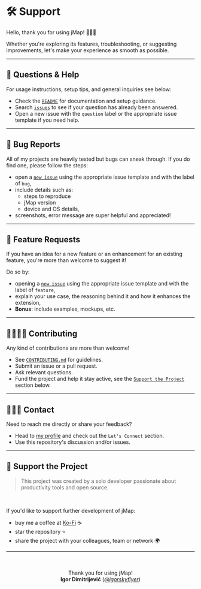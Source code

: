 # 🛠️ Support

Hello, thank you for using jMap! 🙋🏻‍♂️  

Whether you're exploring its features, troubleshooting, or suggesting improvements, let's make your experience as smooth as possible.

---

## 💬 Questions & Help

For usage instructions, setup tips, and general inquiries see below:

- Check the [`README`](https://github.com/igorskyflyer/npm-jmap/blob/main/README.md) for documentation and setup guidance.
- Search [`issues`](https://github.com/igorskyflyer/npm-jmap/issues) to see if your question has already been answered.
- Open a new issue with the `question` label or the appropriate issue template if you need help.

---

## 🐛 Bug Reports

All of my projects are heavily tested but bugs can sneak through. If you do find one, please follow the steps:
- open a [`new issue`](https://github.com/igorskyflyer/npm-jmap/issues) using the appropriate issue template and with the label of `bug`,
- include details such as:
   - steps to reproduce
   - jMap version
   - device and OS details,
- screenshots, error message are super helpful and appreciated!

---

## 🚀 Feature Requests

If you have an idea for a new feature or an enhancement for an existing feature, you're more than welcome to suggest it!  

Do so by:
- opening a [`new issue`](https://github.com/igorskyflyer/npm-jmap/issues) using the appropriate issue template and with the label of `feature`,
- explain your use case, the reasoning behind it and how it enhances the extension,
- **Bonus**: include examples, mockups, etc.

---

## 🫱🏼‍🫲🏼 Contributing

Any kind of contributions are more than welcome!  

- See [`CONTRIBUTING.md`](https://github.com/igorskyflyer/npm-jmap/blob/main/CONTRIBUTING.md) for guidelines.
- Submit an issue or a pull request.
- Ask relevant questions.
- Fund the project and help it stay active, see the [`Support the Project`](#-support-the-project) section below.

---

## 🙋🏻‍♂️ Contact

Need to reach me directly or share your feedback?  

- Head to [my profile](https://github.com/igorskyflyer#--%EF%B8%8F-lets-connect-) and check out the `Let's Connect` section.
- Use this repository's discussion and/or issues.

---

## 💖 Support the Project

> This project was created by a solo developer passionate about productivity tools and open source.

<br>

If you'd like to support further development of jMap:
- buy me a coffee at [Ko-Fi](https://ko-fi.com/igorskyflyer) ☕
- star the repository ⭐
- share the project with your colleagues, team or network 🌍

---

<br>
<br>

<div align="center">
  Thank you for using jMap!
  <br>
  <strong>Igor Dimitrijević</strong> (<a href="https://github.com/igorskyflyer"><em>@igorskyflyer</em></a>)
</div>
